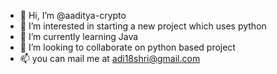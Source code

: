 - 👋 Hi, I’m @aaditya-crypto
- 👀 I’m interested in starting a new project which uses python
- 🌱 I’m currently learning Java
- 💞️ I’m looking to collaborate on python based project
- 📫 you can mail me at adi18shri@gmail.com

<!---
aaditya-crypto/aaditya-crypto is a ✨ special ✨ repository because its `README.md` (this file) appears on your GitHub profile.
You can click the Preview link to take a look at your changes.
--->
